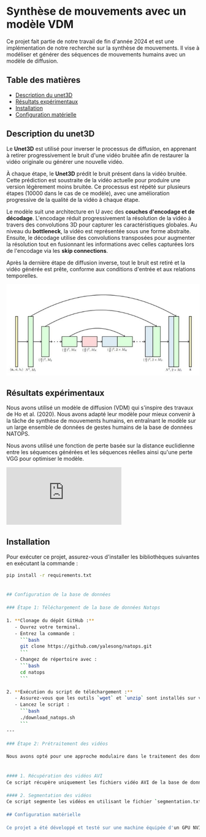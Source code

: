 # Synthèse de mouvements avec un modèle VDM
Ce projet fait partie de notre travail de fin d'année 2024 et est une implémentation de notre recherche sur la synthèse de mouvements. Il vise à modéliser et générer des séquences de mouvements humains avec un modèle de diffusion. 

## Table des matières
- [Description du unet3D](#description-du-générateur)
- [Résultats expérimentaux](#résultats-expérimentaux)
- [Installation](#installation)
- [Configuration matérielle](#configuration-matérielle)

## Description du unet3D

Le **Unet3D** est utilisé pour inverser le processus de diffusion, en apprenant à retirer progressivement le bruit d'une vidéo bruitée afin de restaurer la vidéo originale ou générer une nouvelle vidéo. 

À chaque étape, le **Unet3D** prédit le bruit présent dans la vidéo bruitée. Cette prédiction est soustraite de la vidéo actuelle pour produire une version légèrement moins bruitée. Ce processus est répété sur plusieurs étapes (10000 dans le cas de ce modèle), avec une amélioration progressive de la qualité de la vidéo à chaque étape.

Le modèle suit une architecture en U avec des **couches d'encodage et de décodage**. L'encodage réduit progressivement la résolution de la vidéo à travers des convolutions 3D pour capturer les caractéristiques globales. Au niveau du **bottleneck**, la vidéo est représentée sous une forme abstraite. Ensuite, le décodage utilise des convolutions transposées pour augmenter la résolution tout en fusionnant les informations avec celles capturées lors de l'encodage via les **skip connections**.

Après la dernière étape de diffusion inverse, tout le bruit est retiré et la vidéo générée est prête, conforme aux conditions d'entrée et aux relations temporelles.

![Figure du Unet3D](https://github.com/mmeryemelm/VDM/blob/main/UNET3D.JPG)


## Résultats expérimentaux
Nous avons utilisé un modèle de diffusion (VDM) qui s'inspire des travaux de Ho et al. (2020). Nous avons adapté leur modèle pour mieux convenir à la tâche de synthèse de mouvements humains, en entraînant le  modèle sur un large ensemble de données de gestes humains de la base de données NATOPS.

Nous avons utilisé une fonction de perte basée sur la distance euclidienne entre les séquences générées et les séquences réelles ainsi qu'une perte VGG pour optimiser le modèle.

![Résultats expérimentaux](https://github.com/mmeryemelm/VDM/blob/main/samples/foldwings.pdf)


## Installation

Pour exécuter ce projet, assurez-vous d'installer les bibliothèques suivantes en exécutant la commande :

```bash
pip install -r requirements.txt


## Configuration de la base de données

### Étape 1: Téléchargement de la base de données Natops

1. **Clonage du dépôt GitHub :**
   - Ouvrez votre terminal.
   - Entrez la commande :
     ```bash
     git clone https://github.com/yalesong/natops.git
     ```
   - Changez de répertoire avec :
     ```bash
     cd natops
     ```

2. **Exécution du script de téléchargement :**
   - Assurez-vous que les outils `wget` et `unzip` sont installés sur votre machine.
   - Lancez le script :
     ```bash
     ./download_natops.sh
     ```
---

### Étape 2: Prétraitement des vidéos

Nous avons opté pour une approche modulaire dans le traitement des données vidéo. Chaque script dans notre pipeline traite une étape distincte de la préparation des données :


#### 1. Récupération des vidéos AVI
Ce script récupère uniquement les fichiers vidéo AVI de la base de données Natops. 

#### 2. Segmentation des vidéos
Ce script segmente les vidéos en utilisant le fichier `segmentation.txt` pour récupérer toutes les répétitions d'une action. 

## Configuration matérielle

Ce projet a été développé et testé sur une machine équipée d'un GPU NVIDIA GeForce RTX 3060 avec 6 Go de mémoire. Le GPU supporte CUDA 12.5 et dispose d'une capacité de calcul de 7.8 TFLOPS.
